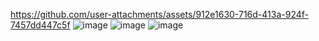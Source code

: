 https://github.com/user-attachments/assets/912e1630-716d-413a-924f-7457dd447c5f
![image](https://github.com/user-attachments/assets/7d13c13b-8133-479f-a741-1e0a8fdac2ab)
![image](https://github.com/user-attachments/assets/083d8a0c-1936-421a-870a-4d92dd1c3990)
![image](https://github.com/user-attachments/assets/72351134-0e0d-481d-af29-2e3da5dcd15e)
